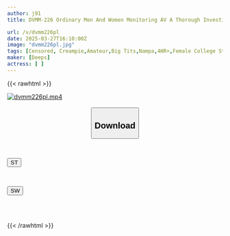 ```yaml
---
author: j91
title: DVMM-226 Ordinary Men And Women Monitoring AV A Thorough Investigation Of The Sexual Desires Of Amateur College Students If They Don't Have Sex Until Morning, They'll Get A Prize Of 100,000 Yen! If A Male And Female Friend Miss The Last Train And Are Left Alone In A Love Hotel, Will They Try Continuous Ejaculation Sex For 100,000 Yen Per Shot? 17 Even Though She Has A Boyfriend, A Female College Student's Pussy Is Consumed By The Erotic Atmosphere Of A Love Hotel...

url: /v/dvmm226pl
date: 2025-03-27T16:10:00Z
image: "dvmm226pl.jpg"
tags: [Censored, Creampie,Amateur,Big Tits,Nampa,4HR+,Female College Student	]
maker: [Deeps]
actress: [ ]
---
```



{{< rawhtml >}}

<div class="video" data-videoid="eLgAqGyJaZfYlXO">
    <a href="javascript:;">
        <img src="/v/dvmm226pl/dvmm226pl.jpg" width="WIDTH" height="HEIGHT" alt="dvmm226pl.mp4" loading="lazy">
    </a>
</div>

<script type="text/javascript" src="https://j91.asia/asset/on-demand-st.js"></script>

<br>
  <link rel="stylesheet" href="https://j91.asia/asset/bs5.css">
  
  <center>
  <button class="btn btn-primary" type="button" data-bs-toggle="collapse" data-bs-target=".multi-collapse" aria-expanded="false" aria-controls="multiCollapseExample1 multiCollapseExample2"><h2>Download</h2></button></center>
</p>
<div class="row">
  <div class="col">
    <div class="collapse multi-collapse" id="multiCollapseExample1">
      <div class="card card-body">
	      	      <br>
<div class="buttons">  
<p><a href="/v/dvmm226pl/st.html" target="_blank"><button class="btn-hover color-3"><i class="fa fa-download"></i> ST</button></a></p></div>
    </div>
  </div>
</div>
  <div class="col">
    <div class="collapse multi-collapse" id="multiCollapseExample2">
      <div class="card card-body">
	      <br>
<div class="buttons">
<p><a href="/v/dvmm226pl/sw.html" target="_blank"><button class="btn-hover color-2"><i class="fa fa-download"></i> SW</button></a></p></div>
<br><br>
      </div>
    </div>
  </div>
</div>

{{< /rawhtml >}}